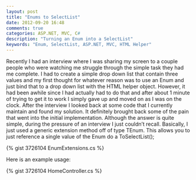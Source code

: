 ```yaml
---
layout: post
title: "Enums to SelectList"
date: 2012-09-20 16:48
comments: true
categories: ASP.NET, MVC, C#
description: "Turning an Enum into a SelectList"
keywords: "Enum, SelectList, ASP.NET, MVC, HTML Helper" 
---
```


Recently I had an interview where I was sharing my screen to a couple people who were watching me struggle through the simple task they had me complete.  I had to create a simple drop down list that contain three values and my first thought for whatever reason was to use an Enum and just bind that to a drop down list with the HTML helper object.  However, it had been awhile since I had actually had to do that and after about 1 minute of trying to get it to work I simply gave up and moved on as  I was on the clock.  After the interview I looked back at some code that I currently maintain and found my solution.  It definitely brought back some of the pain that went into the initial implementation.  Although the answer is quite simple, during the pressure of an interview I just couldn’t recall.
Basically, I just used a generic extension method off of type TEnum.  This allows you to just reference a single value of the Enum do a ToSelectList();

{% gist 3726104 EnumExtensions.cs %}

Here is an example usage:

{% gist 3726104 HomeController.cs %}